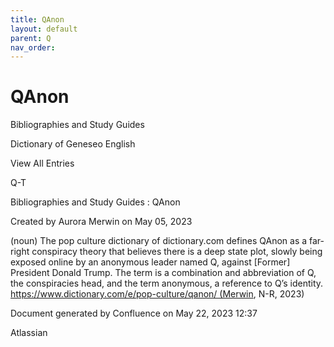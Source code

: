 ```yaml
---
title: QAnon
layout: default
parent: Q
nav_order:
---
```


# QAnon

Bibliographies and Study Guides

Dictionary of Geneseo English

View All Entries

Q-T

Bibliographies and Study Guides : QAnon

Created by  Aurora Merwin on May 05, 2023

(noun) The pop culture dictionary of dictionary.com defines QAnon as a far-right conspiracy theory that believes there is a deep state plot, slowly being exposed online by an anonymous leader named Q, against [Former] President Donald Trump. The term is a combination and abbreviation of Q, the conspiracies head, and the term anonymous, a reference to Q’s identity. https://www.dictionary.com/e/pop-culture/qanon/ (Merwin, N-R, 2023)

Document generated by Confluence on May 22, 2023 12:37

Atlassian
